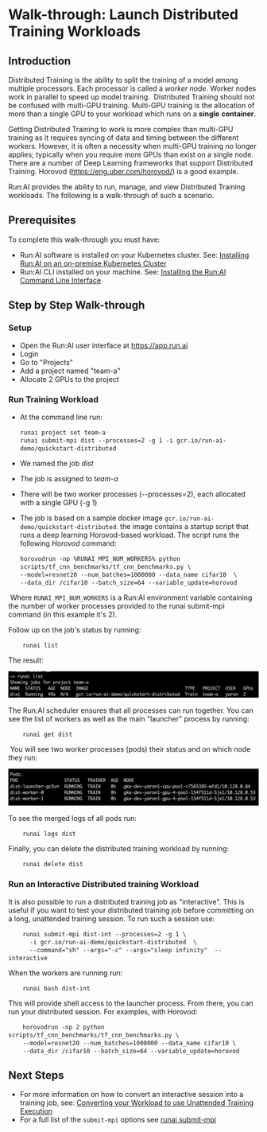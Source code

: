 # Walk-through: Launch Distributed Training Workloads

## Introduction

Distributed Training is the ability to split the training of a model among multiple processors. Each processor is called a _worker node_.&nbsp;Worker nodes work in parallel to speed up model training.&nbsp; Distributed Training should not be confused with multi-GPU training. Multi-GPU training is the allocation of more than a single GPU&nbsp;to your workload which runs on a __single__ __container__.

Getting Distributed Training to work is more complex than multi-GPU training as it requires syncing of data and timing between the different workers. However, it is often a necessity when multi-GPU training no longer applies; typically when you require more GPUs than exist on a single node. There are a number of Deep Learning frameworks that support Distributed Training. Horovod (<https://eng.uber.com/horovod/>) is a good example.

Run:AI provides the ability to run, manage, and view Distributed Training workloads. The following is a walk-through of such a scenario.

## Prerequisites&nbsp;

To complete this walk-through you must have:

*   Run:AI software is installed on your Kubernetes cluster. See: [Installing Run:AI on an on-premise Kubernetes Cluster](../../Administrator/Cluster-Setup/Installing-Run-AI-on-an-on-premise-Kubernetes-Cluster.md)
*   Run:AI CLI installed on your machine. See: [Installing the Run:AI Command Line Interface](../../Administrator/Researcher-Setup/Installing-the-Run-AI-Command-Line-Interface.md)

## Step by Step Walk-through

### Setup

*   Open the Run:AI user interface at<span>&nbsp;</span><https://app.run.ai>
*   Login
*   Go to "Projects"
*   Add a project named "team-a"
*   Allocate 2 GPUs to the project

### Run Training Workload

*   At the command line run:

        runai project set team-a 
        runai submit-mpi dist --processes=2 -g 1 -i gcr.io/run-ai-demo/quickstart-distributed 

*   We named the job _dist_
*   The job is assigned to _team-a_
*   There will be two worker processes (--processes=2), each allocated with a single GPU (-g 1)
*   The job is based on a sample docker image ``gcr.io/run-ai-demo/quickstart-distributed``. the image contains a startup script that runs a deep learning Horovod-based workload. The script runs the following _Horovod_ command:

        horovodrun -np %RUNAI_MPI_NUM_WORKERS% python scripts/tf_cnn_benchmarks/tf_cnn_benchmarks.py \
        --model=resnet20 --num_batches=1000000 --data_name cifar10  \
        --data_dir /cifar10 --batch_size=64 --variable_update=horovod

&nbsp;Where&nbsp;``RUNAI_MPI_NUM_WORKERS`` is a Run:AI environment variable containing the number of worker processes provided to the runai submit-mpi command (in this example it's 2).

Follow up on the job's status by running:

        runai list

The result:

![mceclip11.png](img/mceclip11.png)

The Run:AI scheduler ensures that all processes can run together. You can see the list of workers as well as the main "launcher" process by running:

        runai get dist

&nbsp;You will see two worker processes (pods) their status and on which node they run:

![mceclip12.png](img/mceclip12.png)

To see the merged logs of all pods run:

        runai logs dist

Finally, you can delete the distributed training workload by running:

        runai delete dist

### Run an Interactive Distributed training Workload

It is also possible to run a distributed training job as "interactive". This is useful if you want to test your distributed training job before committing on a long, unattended training session. To run such a session use:&nbsp;

        runai submit-mpi dist-int --processes=2 -g 1 \ 
          -i gcr.io/run-ai-demo/quickstart-distributed  \
          --command="sh" --args="-c" --args="sleep infinity"  --interactive

When the workers are running run:

        runai bash dist-int

This will provide shell access to the launcher process. From there, you can run your distributed session. For examples, with Horovod:

        horovodrun -np 2 python scripts/tf_cnn_benchmarks/tf_cnn_benchmarks.py \
        --model=resnet20 --num_batches=1000000 --data_name cifar10 \
        --data_dir /cifar10 --batch_size=64 --variable_update=horovod

## Next Steps</span>

*   For more information on how to convert an interactive session into a training job, see: [Converting your Workload to use Unattended Training Execution](../best-practices/Converting-your-Workload-to-use-Unattended-Training-Execution.md)
*   For a full list of the ``submit-mpi`` options see [runai submit-mpi](../Command-Line-Interface-API-Reference/runai-submit-mpi.md)

&nbsp;